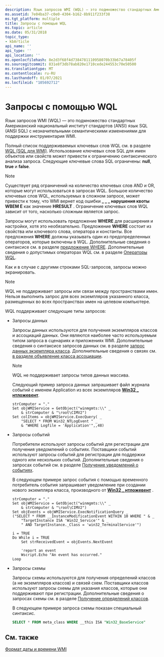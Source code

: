 ```yaml
---
description: Язык запросов WMI (WQL) — это подмножество стандартных Американский национальный институт стандартов (ANSI) язык SQL (ANSI SQL) с незначительными семантическими изменениями для поддержки инструментария WMI.
ms.assetid: 7e04ba37-c0e0-4304-b162-8b911f233f38
ms.tgt_platform: multiple
title: Запросы с помощью WQL
ms.topic: article
ms.date: 05/31/2018
topic_type:
- kbArticle
api_name: ''
api_type: ''
api_location: ''
ms.openlocfilehash: 8e2d3f68f4d7384781110958070b33b67a78405f
ms.sourcegitcommit: 831e8f3db78ab820e1710cede244553c70e50500
ms.translationtype: MT
ms.contentlocale: ru-RU
ms.lasthandoff: 01/07/2021
ms.locfileid: "105692712"
---
```

# <a name="querying-with-wql"></a>Запросы с помощью WQL

Язык запросов WMI (WQL) — это подмножество стандартных Американский национальный институт стандартов (ANSI) язык SQL (ANSI SQL) с незначительными семантическими изменениями для поддержки инструментария WMI.

Полный список поддерживаемых ключевых слов WQL см. в разделе [WQL (SQL для WMI)](wql-sql-for-wmi.md). Использование ключевых слов SQL для имен объектов или свойств может привести к ограничению синтаксического анализа запроса. Следующие ключевые слова SQL ограничены: **null**, **true** и **false**.

> [!Note]  
> Существует ряд ограничений на количество ключевых слов AND и OR, которые могут использоваться в запросах WQL. Большое количество ключевых слов WQL, используемых в сложном запросе, может привести к тому, что WMI вернет код ошибки **\_ \_ \_ нарушения квоты WBEM E** как значение **HRESULT** . Ограничение ключевых слов WQL зависит от того, насколько сложным является запрос.

 

Запросы могут использовать предложение **WHERE** для расширения и настройки, хотя это необязательно. Предложение **WHERE** состоит из свойства или ключевого слова, оператора и константы. Все предложения **WHERE** должны указывать один из предопределенных операторов, которые включены в WQL. Дополнительные сведения о синтаксисе см. в разделе [предложение WHERE](where-clause.md). Дополнительные сведения о допустимых операторах WQL см. в разделе [Операторы WQL](wql-operators.md).

Как и в случае с другими строками SQL-запросов, запросы можно экранировать.

> [!Note]  
> WQL не поддерживает запросы или связи между пространствами имен. Нельзя выполнить запрос для всех экземпляров указанного класса, размещенных во всех пространствах имен на целевом компьютере.

 

WQL поддерживает следующие типы запросов:

-   Запросы данных

    Запросы данных используются для получения экземпляров классов и ассоциаций данных. Они являются наиболее часто используемым типом запроса в сценариях и приложениях WMI. Дополнительные сведения о синтаксисе запросов данных см. в разделе [запрос данных экземпляра класса](requesting-class-instance-data.md). Дополнительные сведения о связях см. [в разделе объявление класса ассоциации](declaring-an-association-class.md).

    > [!Note]  
    > WQL не поддерживает запросы типов данных массива.

     

    Следующий пример запроса данных запрашивает файл журнала событий с именем Application из всех экземпляров [**Win32 \_ нтложевент**](/previous-versions/windows/desktop/eventlogprov/win32-ntlogevent).

    ```VB
    strComputer = "." 
    Set objWMIService = GetObject("winmgmts:\\" _
        & strComputer & "\root\CIMV2") 
    Set colItems = objWMIService.ExecQuery( _
        "SELECT * FROM Win32_NTLogEvent " _
        & "WHERE Logfile = 'Application'",,48)
    ```

    

-   Запросы событий

    Потребители используют запросы событий для регистрации для получения уведомлений о событиях. Поставщики событий используют запросы событий для регистрации для поддержки одного или нескольких событий. Дополнительные сведения о запросах событий см. в разделе [Получение уведомлений о событиях](receiving-event-notifications.md).

    В следующем примере запрос события с помощью временного потребитель события запрашивает уведомление при создании нового экземпляра класса, производного от [**Win32 \_ нтложевент**](/previous-versions/windows/desktop/eventlogprov/win32-ntlogevent) .

    ```VB
    strComputer = "." 
    Set objWMIService = GetObject("winmgmts:\\" _
        & strComputer & "\root\CIMV2") 
    Set objEvents = objWMIService.ExecNotificationQuery _
    ("SELECT * FROM __InstanceModificationEvent WITHIN 10 WHERE " & _
        "TargetInstance ISA 'Win32_Service'" & _
        " AND TargetInstance._Class = 'win32_TerminalService'")

    i = TRUE
    Do While i = TRUE
        Set strReceivedEvent = objEvents.NextEvent

        'report an event
        Wscript.Echo "An event has occurred."
    Loop
    ```

    

-   Запросы схемы

    Запросы схемы используются для получения определений классов (а не экземпляров классов) и связей схем. Поставщики классов используют запросы схемы для указания классов, которые они поддерживают при регистрации. Дополнительные сведения о запросах схемы см. в разделе [Получение определений классов](retrieving-class-definitions.md).

    В следующем примере запроса схемы показан специальный синтаксис.

    ```sql
    SELECT * FROM meta_class WHERE __this ISA "Win32_BaseService"
    ```

    

## <a name="related-topics"></a>См. также

<dl> <dt>

[Формат даты и времени WMI](date-and-time-format.md)
</dt> </dl>

 

 
